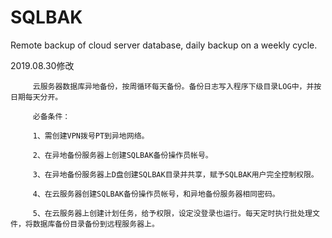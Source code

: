 # SQLBAK
Remote backup of cloud server database, daily backup on a weekly cycle.

2019.08.30修改 

         云服务器数据库异地备份，按周循环每天备份。备份日志写入程序下级目录LOG中，并按日期每天分开。

         必备条件：

         1、需创建VPN拨号PT到异地网络。

         2、在异地备份服务器上创建SQLBAK备份操作员帐号。
         
         3、在异地备份服务器上D盘创建SQLBAK目录并共享，赋予SQLBAK用户完全控制权限。
         
         4、在云服务器创建SQLBAK备份操作员帐号，和异地备份服务器相同密码。
         
         5、在云服务器上创建计划任务，给予权限，设定没登录也运行。每天定时执行批处理文件，将数据库备份目录备份到远程服务器上。
